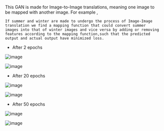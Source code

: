 This GAN is made for Image-to-Image translations, meaning one image to be mapped with another image. For example , 

    If summer and winter are made to undergo the process of Image-Image translation we find a mapping function that could convert summer images into that of winter images and vice versa by adding or removing features according to the mapping function,such that the predicted output and actual output have minimized loss.


- After 2 epochs

![image](https://github.com/NhanDoV/Cycle-GANs/assets/60571509/e37c1279-2468-4cb5-9046-d4bc5838bc61)

![image](https://github.com/NhanDoV/Cycle-GANs/assets/60571509/d24ae22a-d63e-4bdc-a4c4-d599639a752a)

- After 20 epochs

![image](https://github.com/NhanDoV/Cycle-GANs/assets/60571509/31c36bce-e964-4141-8147-71f70e50b1cb)

![image](https://github.com/NhanDoV/Cycle-GANs/assets/60571509/58ed1cf7-d816-4df2-84dd-82c3c625f821)

- After 50 epochs

![image](https://github.com/NhanDoV/Cycle-GANs/assets/60571509/0132c0a4-5207-40f2-9c9d-21bd62cb0ee0)

![image](https://github.com/NhanDoV/Cycle-GANs/assets/60571509/d686b7c5-9e97-4c68-b10b-e2ffee9a44f6)